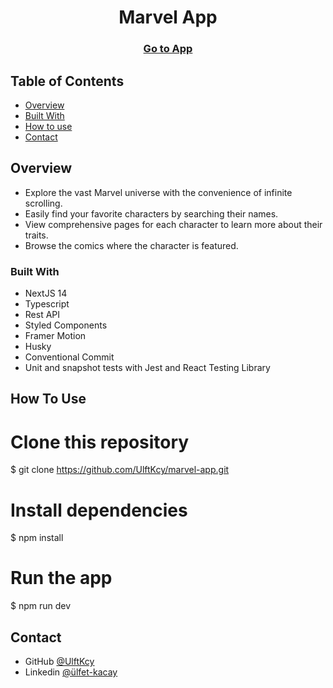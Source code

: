 <h1 align="center">Marvel App</h1>

<div align="center">
  <h3>
    <a href="https://marvel-app-pearl.vercel.app">
      Go to App
    </a>
  </h3>
</div>

<!-- TABLE OF CONTENTS -->

## Table of Contents

- [Overview](#overview)
- [Built With](#built-with)
- [How to use](#how-to-use)
- [Contact](#contact)

<!-- OVERVIEW -->

## Overview

- Explore the vast Marvel universe with the convenience of infinite scrolling.
- Easily find your favorite characters by searching their names.
- View comprehensive pages for each character to learn more about their traits.
- Browse the comics where the character is featured.

### Built With

- NextJS 14
- Typescript
- Rest API
- Styled Components
- Framer Motion
- Husky
- Conventional Commit
- Unit and snapshot tests with Jest and React Testing Library

## How To Use

# Clone this repository
$ git clone https://github.com/UlftKcy/marvel-app.git
# Install dependencies
  $ npm install
# Run the app
  $ npm run dev

## Contact

- GitHub [@UlftKcy](https://github.com/UlftKcy)
- Linkedin [@ülfet-kacay](https://www.linkedin.com/in/ulfet-kacay/)
